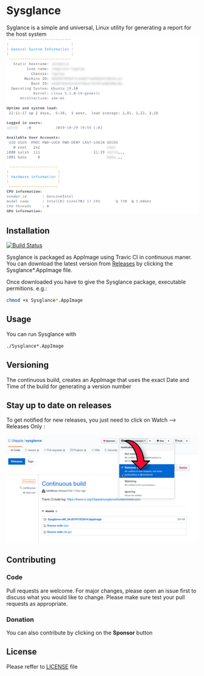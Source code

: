 # Sysglance


Syglance is a simple and universal, Linux utility for generating a report for the host system
![Screenshot](assets/sysglance-screenshot.png?raw=true "Parcial Screenshot")
## Installation

[![Build Status](https://travis-ci.org/Utappia/sysglance.svg?branch=master)](https://travis-ci.org/Utappia/sysglance)

Sysglance is packaged as AppImage using Travic CI in continuous maner. You can download the latest version from [Releases](https://github.com/Utappia/sysglance/releases/tag/continuous) by clicking the Sysglance*.AppImage file.

Once downloaded you have to give the Sysglance package, executable permitions.
e.g.:
```bash
chmod +x Sysglance*.AppImage
```

## Usage

You can run Sysglance with

```bash
./Sysglance*.AppImage
```

## Versioning

The continuous build, creates an AppImage that uses the exact Date and Time of the build for generating a version number

## Stay up to date on releases

To get notified for new releases, you just need to click on Watch --> Releases Only :

![Notify](assets/notify-me-for-releases.png?raw=true "Notify new release")


## Contributing
### Code
Pull requests are welcome. For major changes, please open an issue first to discuss what you would like to change.
Please make sure test your pull requests as appropriate.
### Donation
You can also contribute by clicking on the **Sponsor** button

## License
Please reffer to [LICENSE](https://github.com/Utappia/sysglance/blob/master/LICENSE) file
